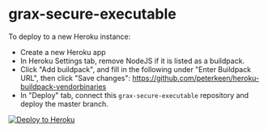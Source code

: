 # grax-secure-executable

To deploy to a new Heroku instance:
- Create a new Heroku app
- In Heroku Settings tab, remove NodeJS if it is listed as a buildpack.
- Click "Add buildpack", and fill in the following under "Enter Buildpack URL", then click "Save changes": https://github.com/peterkeen/heroku-buildpack-vendorbinaries
- In "Deploy" tab, connect this `grax-secure-executable` repository and deploy the master branch.

[![Deploy to Heroku](https://www.herokucdn.com/deploy/button.png)](https://www.heroku.com/deploy/?template=https://github.com/HardingPoint/grax-secure-executable)
